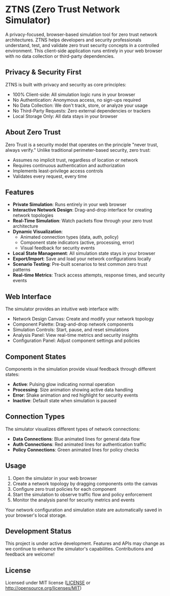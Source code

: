 # ZTNS (Zero Trust Network Simulator)

A privacy-focused, browser-based simulation tool for zero trust network architectures. ZTNS helps developers and security professionals understand, test, and validate zero trust security concepts in a controlled environment. This client-side application runs entirely in your web browser with no data collection or third-party dependencies.

## Privacy & Security First

ZTNS is built with privacy and security as core principles:
- 100% Client-side: All simulation logic runs in your browser
- No Authentication: Anonymous access, no sign-ups required
- No Data Collection: We don't track, store, or analyze your usage
- No Third-Party Requests: Zero external dependencies or trackers
- Local Storage Only: All data stays in your browser

## About Zero Trust

Zero Trust is a security model that operates on the principle "never trust, always verify." Unlike traditional perimeter-based security, zero trust:
- Assumes no implicit trust, regardless of location or network
- Requires continuous authentication and authorization
- Implements least-privilege access controls
- Validates every request, every time

## Features

- **Private Simulation**: Runs entirely in your web browser
- **Interactive Network Design**: Drag-and-drop interface for creating network topologies
- **Real-Time Simulation**: Watch packets flow through your zero trust architecture
- **Dynamic Visualization**: 
  - Animated connection types (data, auth, policy)
  - Component state indicators (active, processing, error)
  - Visual feedback for security events
- **Local State Management**: All simulation state stays in your browser
- **Export/Import**: Save and load your network configurations locally
- **Scenario Testing**: Pre-built scenarios to test common zero trust patterns
- **Real-time Metrics**: Track access attempts, response times, and security events

## Web Interface

The simulator provides an intuitive web interface with:
- Network Design Canvas: Create and modify your network topology
- Component Palette: Drag-and-drop network components
- Simulation Controls: Start, pause, and reset simulations
- Analysis Panel: View real-time metrics and security insights
- Configuration Panel: Adjust component settings and policies

## Component States

Components in the simulation provide visual feedback through different states:
- **Active**: Pulsing glow indicating normal operation
- **Processing**: Size animation showing active data handling
- **Error**: Shake animation and red highlight for security events
- **Inactive**: Default state when simulation is paused

## Connection Types

The simulator visualizes different types of network connections:
- **Data Connections**: Blue animated lines for general data flow
- **Auth Connections**: Red animated lines for authentication traffic
- **Policy Connections**: Green animated lines for policy checks

## Usage

1. Open the simulator in your web browser
2. Create a network topology by dragging components onto the canvas
3. Configure zero trust policies for each component
4. Start the simulation to observe traffic flow and policy enforcement
5. Monitor the analysis panel for security metrics and events

Your network configuration and simulation state are automatically saved in your browser's local storage.

## Development Status

This project is under active development. Features and APIs may change as we continue to enhance the simulator's capabilities. Contributions and feedback are welcome!

## License

Licensed under MIT license ([LICENSE](LICENSE) or http://opensource.org/licenses/MIT)
